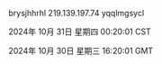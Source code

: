 brysjhhrhl 219.139.197.74 yqqlmgsycl

2024年 10月 31日 星期四 00:20:01 CST

2024年 10月 30日 星期三 16:20:01 GMT
